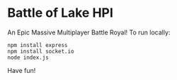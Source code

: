 # Battle of Lake HPI
An Epic Massive Multiplayer Battle Royal! To run locally:
```
npm install express
npm install socket.io
node index.js
```
Have fun!
